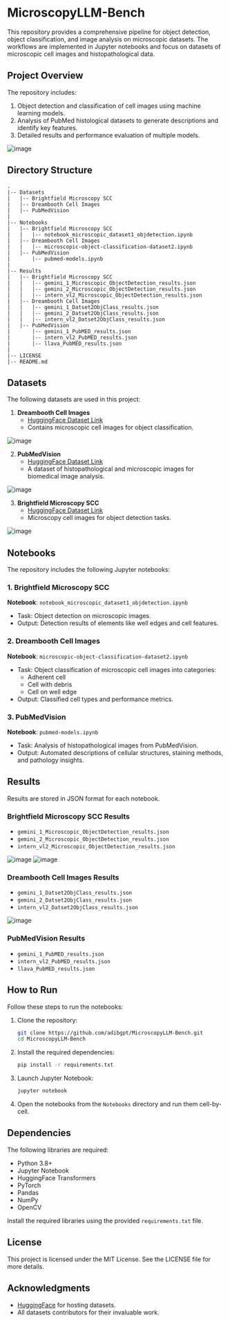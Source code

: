 # MicroscopyLLM-Bench

This repository provides a comprehensive pipeline for object detection, object classification, and image analysis on microscopic datasets. The workflows are implemented in Jupyter notebooks and focus on datasets of microscopic cell images and histopathological data.

## Project Overview
The repository includes:
1. Object detection and classification of cell images using machine learning models.
2. Analysis of PubMed histological datasets to generate descriptions and identify key features.
3. Detailed results and performance evaluation of multiple models.

![image](https://github.com/adibgpt/MicroscopyLLM-Bench/blob/7abb0436e47142aabbee7e0d07bd7fe90ce9fdfb/workflow.png)

## Directory Structure
```plaintext
.
|-- Datasets
|   |-- Brightfield Microscopy SCC
|   |-- Dreambooth Cell Images
|   |-- PubMedVision
|
|-- Notebooks
|   |-- Brightfield Microscopy SCC
|   |   |-- notebook_microscopic_dataset1_objdetection.ipynb
|   |-- Dreambooth Cell Images
|   |   |-- microscopic-object-classification-dataset2.ipynb
|   |-- PubMedVision
|       |-- pubmed-models.ipynb
|
|-- Results
|   |-- Brightfield Microscopy SCC
|   |   |-- gemini_1_Microscopic_ObjectDetection_results.json
|   |   |-- gemini_2_Microscopic_ObjectDetection_results.json
|   |   |-- intern_vl2_Microscopic_ObjectDetection_results.json
|   |-- Dreambooth Cell Images
|   |   |-- gemini_1_Datset2ObjClass_results.json
|   |   |-- gemini_2_Datset2ObjClass_results.json
|   |   |-- intern_vl2_Datset2ObjClass_results.json
|   |-- PubMedVision
|       |-- gemini_1_PubMED_results.json
|       |-- intern_vl2_PubMED_results.json
|       |-- llava_PubMED_results.json
|
|-- LICENSE
|-- README.md
```

## Datasets
The following datasets are used in this project:

1. **Dreambooth Cell Images**
   - [HuggingFace Dataset Link](https://huggingface.co/datasets/mario-dg/dreambooth-cell-images/viewer/default/train?p=45)
   - Contains microscopic cell images for object classification.

![image](https://github.com/adibgpt/MicroscopyLLM-Bench/blob/5f5eaea5cb3eb68eeb329e47051da9d9fbab2ff3/Datasets/Dreambooth%20Cell%20Images/image%20(9).jpg)

2. **PubMedVision**
   - [HuggingFace Dataset Link](https://huggingface.co/datasets/FreedomIntelligence/PubMedVision)
   - A dataset of histopathological and microscopic images for biomedical image analysis.

![image](https://github.com/adibgpt/MicroscopyLLM-Bench/blob/815cdb365b72afa7a1365135c10aea509ff785ed/Datasets/PubMedVision/pmc_13_0.jpg)

3. **Brightfield Microscopy SCC**
   - [HuggingFace Dataset Link](https://huggingface.co/datasets/mario-dg/brightfield-microscopy-scc)
   - Microscopy cell images for object detection tasks.

![image](https://github.com/adibgpt/MicroscopyLLM-Bench/blob/9cc09d55270038145a6c83b67a49a50847a2353e/Datasets/Brightfield%20Microscopy%20SCC/image%20(2).png)

## Notebooks
The repository includes the following Jupyter notebooks:

### 1. Brightfield Microscopy SCC
**Notebook**: `notebook_microscopic_dataset1_objdetection.ipynb`
- Task: Object detection on microscopic images.
- Output: Detection results of elements like well edges and cell features.

### 2. Dreambooth Cell Images
**Notebook**: `microscopic-object-classification-dataset2.ipynb`
- Task: Object classification of microscopic cell images into categories:
  - Adherent cell
  - Cell with debris
  - Cell on well edge
- Output: Classified cell types and performance metrics.

### 3. PubMedVision
**Notebook**: `pubmed-models.ipynb`
- Task: Analysis of histopathological images from PubMedVision.
- Output: Automated descriptions of cellular structures, staining methods, and pathology insights.

## Results
Results are stored in JSON format for each notebook.

### Brightfield Microscopy SCC Results
- `gemini_1_Microscopic_ObjectDetection_results.json`
- `gemini_2_Microscopic_ObjectDetection_results.json`
- `intern_vl2_Microscopic_ObjectDetection_results.json`

![image](https://github.com/adibgpt/MicroscopyLLM-Bench/blob/66e4cce95e35ba5056f116a03f644a877e6b43e0/Brightfield%20Microscopy%20SCC-gemini1.5flash.png)
![image](https://github.com/adibgpt/MicroscopyLLM-Bench/blob/b3e87082f69d1683deec8c1d3186a5ef132980bf/Brightfield%20Microscopy%20SCC-gemini1.5pro.png)

### Dreambooth Cell Images Results
- `gemini_1_Datset2ObjClass_results.json`
- `gemini_2_Datset2ObjClass_results.json`
- `intern_vl2_Datset2ObjClass_results.json`

![image](https://github.com/adibgpt/MicroscopyLLM-Bench/blob/1f17103e5dc154f009c26ff78f6fb6904ef9123a/Dreambooth%20Cell%20Images-gemini1.5flash.png)

### PubMedVision Results
- `gemini_1_PubMED_results.json`
- `intern_vl2_PubMED_results.json`
- `llava_PubMED_results.json`

## How to Run
Follow these steps to run the notebooks:

1. Clone the repository:
   ```bash
   git clone https://github.com/adibgpt/MicroscopyLLM-Bench.git
   cd MicroscopyLLM-Bench
   ```

2. Install the required dependencies:
   ```bash
   pip install -r requirements.txt
   ```

3. Launch Jupyter Notebook:
   ```bash
   jupyter notebook
   ```

4. Open the notebooks from the `Notebooks` directory and run them cell-by-cell.

## Dependencies
The following libraries are required:
- Python 3.8+
- Jupyter Notebook
- HuggingFace Transformers
- PyTorch
- Pandas
- NumPy
- OpenCV

Install the required libraries using the provided `requirements.txt` file.

## License
This project is licensed under the MIT License. See the LICENSE file for more details.

## Acknowledgments
- [HuggingFace](https://huggingface.co/) for hosting datasets.
- All datasets contributors for their invaluable work.
